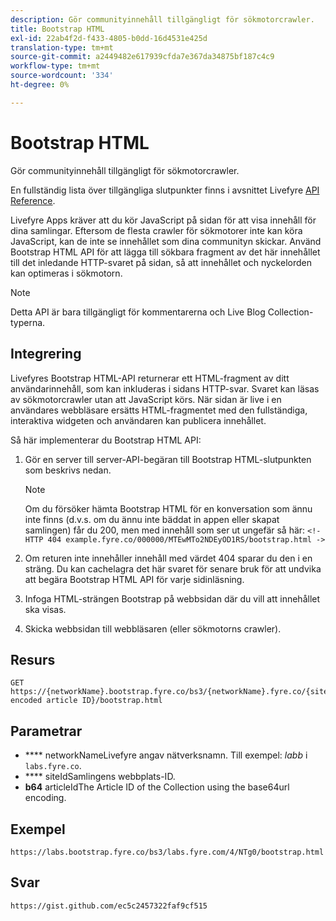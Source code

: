 ```yaml
---
description: Gör communityinnehåll tillgängligt för sökmotorcrawler.
title: Bootstrap HTML
exl-id: 22ab4f2d-f433-4805-b0dd-16d4531e425d
translation-type: tm+mt
source-git-commit: a2449482e617939cfda7e367da34875bf187c4c9
workflow-type: tm+mt
source-wordcount: '334'
ht-degree: 0%

---
```


# Bootstrap HTML

Gör communityinnehåll tillgängligt för sökmotorcrawler.

En fullständig lista över tillgängliga slutpunkter finns i avsnittet Livefyre [API Reference](https://api.livefyre.com/docs).

Livefyre Apps kräver att du kör JavaScript på sidan för att visa innehåll för dina samlingar. Eftersom de flesta crawler för sökmotorer inte kan köra JavaScript, kan de inte se innehållet som dina communityn skickar. Använd Bootstrap HTML API för att lägga till sökbara fragment av det här innehållet till det inledande HTTP-svaret på sidan, så att innehållet och nyckelorden kan optimeras i sökmotorn.

>[!NOTE]
>
>Detta API är bara tillgängligt för kommentarerna och Live Blog Collection-typerna.

## Integrering

Livefyres Bootstrap HTML-API returnerar ett HTML-fragment av ditt användarinnehåll, som kan inkluderas i sidans HTTP-svar. Svaret kan läsas av sökmotorcrawler utan att JavaScript körs. När sidan är live i en användares webbläsare ersätts HTML-fragmentet med den fullständiga, interaktiva widgeten och användaren kan publicera innehållet.

Så här implementerar du Bootstrap HTML API:

1. Gör en server till server-API-begäran till Bootstrap HTML-slutpunkten som beskrivs nedan.

   >[!NOTE]
   >
   >Om du försöker hämta Bootstrap HTML för en konversation som ännu inte finns (d.v.s. om du ännu inte bäddat in appen eller skapat samlingen) får du 200, men med innehåll som ser ut ungefär så här: `<!- HTTP 404 example.fyre.co/000000/MTEwMTo2NDEyOD1RS/bootstrap.html ->`

1. Om returen inte innehåller innehåll med värdet 404 sparar du den i en sträng. Du kan cachelagra det här svaret för senare bruk för att undvika att begära Bootstrap HTML API för varje sidinläsning.
1. Infoga HTML-strängen Bootstrap på webbsidan där du vill att innehållet ska visas.
1. Skicka webbsidan till webbläsaren (eller sökmotorns crawler).

## Resurs

```
GET https://{networkName}.bootstrap.fyre.co/bs3/{networkName}.fyre.co/{siteId}/{base64 encoded article ID}/bootstrap.html 
```

## Parametrar

* **** networkNameLivefyre angav nätverksnamn. Till exempel: *labb* i `labs.fyre.co`.
* **** siteIdSamlingens webbplats-ID.
* **b64** articleIdThe Article ID of the Collection using the base64url encoding.

## Exempel

```
https://labs.bootstrap.fyre.co/bs3/labs.fyre.com/4/NTg0/bootstrap.html 
```

## Svar

```
https://gist.github.com/ec5c2457322faf9cf515 
```
